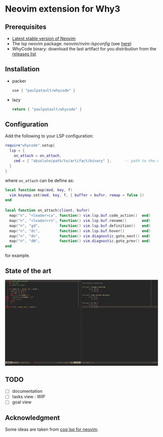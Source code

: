 # Neovim extension for Why3

## Prerequisites

- [Latest stable version of Neovim](https://github.com/neovim/neovim/releases/tag/stable)
- The lsp neovim package: *neovim/nvim-lspconfig* (see [here](https://github.com/neovim/nvim-lspconfig))
- WhyCode binary: download the last artifact for you distribution from the
  [releases list](https://github.com/xldenis/whycode/actions)

## Installation
- packer
  ```lua
  use { "paulpatault/whycode" }
  ```

- lazy
  ```lua
  return { "paulpatault/whycode" }
  ```

## Configuration

Add the following to your LSP configuration:
```lua
require"whycode".setup{
  lsp = {
    on_attach = on_attach,
    cmd = { "absolute/path/to/artifact/binary" },      -- path to the executable from the artifact
  }
}
```
where `on_attach` can be define as:
```lua
local function map(mod, key, f)
  vim.keymap.set(mod, key, f, { buffer = bufnr, remap = false })
end

local function on_attach(client, bufnr)
  map("n", "<leader>ca", function() vim.lsp.buf.code_action()  end)
  map("n", "<leader>rn", function() vim.lsp.buf.rename()       end)
  map("n", "gd",         function() vim.lsp.buf.definition()   end)
  map("n", "dc",         function() vim.lsp.buf.hover()        end)
  map("n", "dn",         function() vim.diagnostic.goto_next() end)
  map("n", "dN",         function() vim.diagnostic.goto_prev() end)
end
```

for example.

## State of the art

![alt: Screenshot of WIP](./assets/WIP.png "Screenshot")

## TODO

- [ ] documentation
- [ ] tasks view : WIP
- [ ] goal view

## Acknowledgment

Some ideas are taken from [coq lsp for neovim](https://github.com/tomtomjhj/coq-lsp.nvim).
